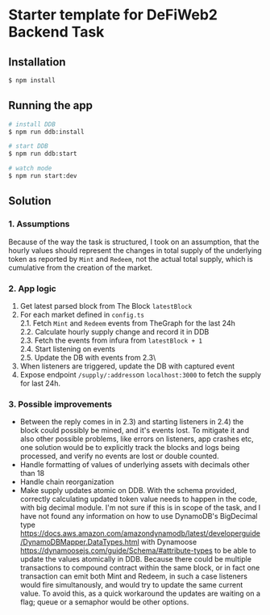 
# Starter template for DeFiWeb2 Backend Task

## Installation

```bash
$ npm install
```

## Running the app

```bash
# install DDB
$ npm run ddb:install

# start DDB
$ npm run ddb:start

# watch mode
$ npm run start:dev
```


## Solution

### 1. Assumptions
Because of the way the task is structured, I took on an assumption, that the hourly values should represent the changes in total supply of the underlying token as reported by `Mint` and `Redeem`, not the actual total supply, which is cumulative from the creation of the market.

### 2. App logic
1) Get latest parsed block from The Block `latestBlock`
2) For each market defined in `config.ts`\
2.1. Fetch `Mint` and `Redeem` events from TheGraph for the last 24h\
2.2. Calculate hourly supply change and record it in DDB \
2.3. Fetch the events from infura from `latestBlock + 1` \
2.4. Start listening on events\
2.5. Update the DB with events from 2.3\
3) When listeners are triggered, update the DB with captured event
4) Expose endpoint `/supply/:address`on `localhost:3000` to fetch the supply for last 24h.

### 3. Possible improvements
- Between the reply comes in in 2.3) and starting listeners in 2.4) the block could possibly be mined, and it's events lost. To mitigate it and also other possible problems, like errors on listeners, app crashes etc,
one solution would be to explicitly track the blocks and logs being processed, and verify no events are lost or double counted.
- Handle formatting of values of underlying assets with decimals other than 18
- Handle chain reorganization
- Make supply updates atomic on DDB.
With the schema provided, correctly calculating updated token value needs to happen in the code,
with big decimal module. I'm not sure if this is in scope of the task, and I have not found any information on how to use DynamoDB's BigDecimal type  https://docs.aws.amazon.com/amazondynamodb/latest/developerguide/DynamoDBMapper.DataTypes.html
with Dynamoose https://dynamoosejs.com/guide/Schema/#attribute-types to be able to update the values atomically in DDB. Because there could be multiple transactions to compound contract within the same block, or in fact one transaction can emit both Mint and Redeem, in such a case listeners would fire simultanously, and would try to update the same current value.
To avoid this, as a quick workaround the updates are waiting on a flag; queue or a semaphor would be other options.

